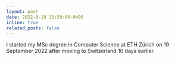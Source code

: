 ```yaml
---
layout: post
date: 2022-9-19 15:59:00-0400
inline: true
related_posts: false
---
```


I started my MSc degree in Computer Science at ETH Zürich on 19 September 2022 after moving to Switzerland 10 days earlier.
